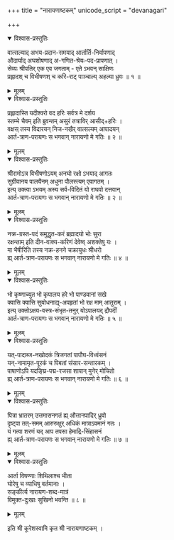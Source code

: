 +++
title = "नारायणाष्टकम्"
unicode_script = "devanagari"

+++


<details open><summary>विश्वास-प्रस्तुतिः</summary>

वात्सल्याद् अभय-प्रदान-समयाद् आर्तार्ति-निर्वापणाद्  
औदार्याद् अघशोषणाद् अ-गणित-श्रेयः-पद-प्रापणात् ।  
सेव्यः श्रीपतिर् एक एव जगताम् - एते ऽभवन् साक्षिणः  
प्रह्लादश् च विभीषणश् च करि-राट् पाञ्चाल्य् अहल्या ध्रुवः ॥ १ ॥
</details>

<details><summary>मूलम्</summary>

वात्सल्याद् अभय-प्रदान-समयाद् आर्तार्ति-निर्वापणाद्  
औदार्याद् अघशोषणाद् अ-गणित-श्रेयः-पद-प्रापणात् ।  
सेव्यः श्रीपतिर् एक एव जगताम् - एते ऽभवन् साक्षिणः  
प्रह्लादश् च विभीषणश् च करि-राट् पाञ्चाल्य् अहल्या ध्रुवः ॥ १ ॥
</details>


<details open><summary>विश्वास-प्रस्तुतिः</summary>

प्रह्लादास्ति यदीश्वरो वद हरिः सर्वत्र मे दर्शय  
स्तम्भे चैवम् इति ब्रुवन्तम् असुरं तत्राविर् आसीद्+हरिः ।  
वक्षस् तस्य विदारयन् निज-नखैर् वात्सल्यम् आपादयन्  
आर्त-त्राण-परायणः स भगवान् नारायणो मे गतिः ॥ २ ॥
</details>

<details><summary>मूलम्</summary>

प्रह्लादास्ति यदीश्वरो वद हरिः सर्वत्र मे दर्शय  
स्तम्भे चैवम् इति ब्रुवन्तम् असुरं तत्राविर् आसीद्+हरिः ।  
वक्षस् तस्य विदारयन् निज-नखैर् वात्सल्यम् आपादयन्  
आर्त-त्राण-परायणः स भगवान् नारायणो मे गतिः ॥ २ ॥
</details>


<details open><summary>विश्वास-प्रस्तुतिः</summary>

श्रीरामोऽत्र विभीषणोऽयम् अनघो रक्षो ऽभयाद् आगतः  
सुग्रीवानय पालयैनम् अधुना पौलस्त्यम् एवागतम् ।  
इत्य् उक्त्वा ऽभयम् अस्य सर्व-विदितं यो राघवो दत्तवान्  
आर्त-त्राण-परायणः स भगवान् नारायणो मे गतिः ॥ २ ॥
</details>

<details><summary>मूलम्</summary>

श्रीरामोऽत्र विभीषणोऽयम् अनघो रक्षो ऽभयाद् आगतः  
सुग्रीवानय पालयैनम् अधुना पौलस्त्यम् एवागतम् ।  
इत्य् उक्त्वा ऽभयम् अस्य सर्व-विदितं यो राघवो दत्तवान्  
आर्त-त्राण-परायणः स भगवान् नारायणो मे गतिः ॥ २ ॥
</details>


<details open><summary>विश्वास-प्रस्तुतिः</summary>

नक्र-ग्रस्त-पदं समुद्धृत-करं ब्रह्मादयो भोः सुरा  
रक्षन्ताम् इति दीन-वाक्य-करिणं देवेष्व् अशक्तेषु यः ।  
मा भैषीरिति तस्य नक्र-हनने चक्रायुधः श्रीधरो  
ह्य् आर्त-त्राण-परायणः स भगवान् नारायणो मे गतिः ॥ ४ ॥
</details>

<details><summary>मूलम्</summary>

नक्र-ग्रस्त-पदं समुद्धृत-करं ब्रह्मादयो भोः सुरा  
रक्षन्ताम् इति दीन-वाक्य-करिणं देवेष्व् अशक्तेषु यः ।  
मा भैषीरिति तस्य नक्र-हनने चक्रायुधः श्रीधरो  
ह्य् आर्त-त्राण-परायणः स भगवान् नारायणो मे गतिः ॥ ४ ॥
</details>


<details open><summary>विश्वास-प्रस्तुतिः</summary>

भो कृष्णाच्युत भो कृपालय हरे भो पाण्डवानां सखे  
क्वासि क्वासि सुयोधनाद्य्-अपहृतां भो रक्ष माम् आतुराम् ।  
इत्य् उक्तोऽक्षय-वस्त्र-संभृत-तनुर् योऽपालयद् द्रौपदीं  
आर्त-त्राण-परायणः स भगवान् नारायणो मे गतिः ॥ ५ ॥
</details>

<details><summary>मूलम्</summary>

भो कृष्णाच्युत भो कृपालय हरे भो पाण्डवानां सखे  
क्वासि क्वासि सुयोधनाद्य्-अपहृतां भो रक्ष माम् आतुराम् ।  
इत्य् उक्तोऽक्षय-वस्त्र-संभृत-तनुर् योऽपालयद् द्रौपदीं  
आर्त-त्राण-परायणः स भगवान् नारायणो मे गतिः ॥ ५ ॥
</details>


<details open><summary>विश्वास-प्रस्तुतिः</summary>

यत्-पादाब्ज-नखोदकं त्रिजगतां पापौघ-विध्वंसनं  
यन्-नामामृत-पूरकं च पिबतां संसार-सन्तारकम् ।  
पाषाणोऽपि यदङ्घ्रि-पद्म-रजसा शापान् मुनेर् मोचितो  
ह्य् आर्त-त्राण-परायणः स भगवान् नारायणो मे गतिः ॥ ६ ॥
</details>

<details><summary>मूलम्</summary>

यत्-पादाब्ज-नखोदकं त्रिजगतां पापौघ-विध्वंसनं  
यन्-नामामृत-पूरकं च पिबतां संसार-सन्तारकम् ।  
पाषाणोऽपि यदङ्घ्रि-पद्म-रजसा शापान् मुनेर् मोचितो  
ह्य् आर्त-त्राण-परायणः स भगवान् नारायणो मे गतिः ॥ ६ ॥
</details>


<details open><summary>विश्वास-प्रस्तुतिः</summary>

पित्रा भ्रातरम् उत्तमासनगतं ह्य् औत्तानपादिर् ध्रुवो  
दृष्ट्वा तत्-समम् आरुरुक्षुर् अधिकं मात्राऽवमानं गतः ।  
यं गत्वा शरणं यद् आप तपसा हेमाद्रि-सिंहासनं  
ह्य् आर्त-त्राण-परायणः स भगवान् नारायणो मे गतिः ॥  ७ ॥
</details>

<details><summary>मूलम्</summary>

पित्रा भ्रातरम् उत्तमासनगतं ह्य् औत्तानपादिर् ध्रुवो  
दृष्ट्वा तत्-समम् आरुरुक्षुर् अधिकं मात्राऽवमानं गतः ।  
यं गत्वा शरणं यद् आप तपसा हेमाद्रि-सिंहासनं  
ह्य् आर्त-त्राण-परायणः स भगवान् नारायणो मे गतिः ॥  ७ ॥
</details>


<details open><summary>विश्वास-प्रस्तुतिः</summary>

आर्ता विषण्णाः शिथिलाश्च भीता  
घोरेषु च व्याधिषु वर्तमानाः ।  
सङ्कीर्त्य नारायण-शब्द-मात्रं  
विमुक्त-दुःखाः सुखिनो भवन्ति ॥ ८ ॥
</details>

<details><summary>मूलम्</summary>

आर्ता विषण्णाः शिथिलाश्च भीता  
घोरेषु च व्याधिषु वर्तमानाः ।  
सङ्कीर्त्य नारायण-शब्द-मात्रं  
विमुक्त-दुःखाः सुखिनो भवन्ति ॥ ८ ॥
</details>

इति श्री कूरेशस्वामि कृत श्री नारायणाष्टकम् ।
